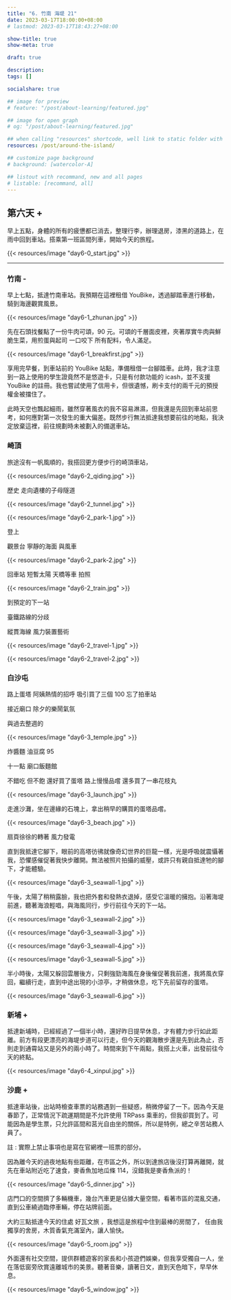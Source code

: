 ```yaml
---
title: "6. 竹南 海堤 21"
date: 2023-03-17T18:00:00+08:00
# lastmod: 2023-03-17T18:43:27+08:00

show-title: true
show-meta: true

draft: true

description:
tags: []

socialshare: true

## image for preview
# feature: "/post/about-learning/featured.jpg"

## image for open graph
# og: "/post/about-learning/featured.jpg"

## when calling "resources" shortcode, well link to static folder with this path 
resources: /post/around-the-island/

## customize page background
# background: [watercolor-A] 

## listout with recommand, new and all pages
# listable: [recommand, all]
---
```


<!-- &nbsp; -->

<!-- [text]({ ref "relpath" })。 -->

## 第六天 +

早上五點，身體的所有的疲憊都已消去，整理行李，辦理退房，漆黑的道路上，在雨中回到車站。搭乘第一班區間列車，開始今天的旅程。

<!--more-->

{{< resources/image "day6-0_start.jpg"  >}}

---
### 竹南 -

早上七點，抵達竹南車站。我預期在這裡租借 YouBike，透過腳踏車進行移動，騎到海邊觀賞風景。

<!-- 此時託運中心尚未營業，我先將物品放置於置物櫃中， 留一千再包包 -->

{{< resources/image "day6-1_zhunan.jpg"  >}}

<!-- 上鎖 忘了水壺 買飲料 冷泡茶 -->

先在石頭找餐點了一份牛肉可頌，90 元。可頌的千層面皮裡，夾著厚實牛肉與鮮脆生菜，用煎蛋與起司 
一口咬下
所有配料，令人滿足。

{{< resources/image "day6-1_breakfirst.jpg"  >}}

享用完早餐，到車站前的 YouBike 站點，準備租借一台腳踏車。此時，我才注意到一路上使用的學生證竟然不是悠遊卡，只是有付款功能的 icash，並不支援 YouBike 的註冊。我也嘗試使用了信用卡，但很遺憾，刷卡支付的兩千元的預授權金被擋住了。

此時天空也飄起細雨，雖然穿著風衣的我不容易淋濕，但我還是先回到車站前思考，如何應對第一次發生的重大偏差。既然步行無法抵達我想要前往的地點，我決定放棄這裡，前往規劃時未被劃入的備選車站。

### 崎頂 

旅途沒有一帆風順的，我搭回更方便步行的崎頂車站，

{{< resources/image "day6-2_qiding.jpg"  >}}

歷史
走向遺樓的子母隧道

{{< resources/image "day6-2_tunnel.jpg"  >}}

{{< resources/image "day6-2_park-1.jpg"  >}}

登上

觀景台 寧靜的海面 與風車

{{< resources/image "day6-2_park-2.jpg"  >}}

回車站 短暫太陽 天橋等車 拍照

{{< resources/image "day6-2_train.jpg"  >}}

到預定的下一站

臺鐵路線的分歧 

縱貫海線 風力裝置藝術

{{< resources/image "day6-2_travel-1.jpg"  >}}

{{< resources/image "day6-2_travel-2.jpg"  >}}

### 白沙屯

路上蛋塔 阿姨熱情的招呼 吸引買了三個 100 忘了拍車站

接近廟口 除夕的樂鬧氣氛

與過去整週的


{{< resources/image "day6-3_temple.jpg"  >}}

炸醬麵 油豆腐 95

十一點 廟口飯麵館

不錯吃 但不飽 還好買了蛋塔 路上慢慢品嚐
還多買了一串花枝丸

{{< resources/image "day6-3_launch.jpg"  >}}

走進沙灘，坐在邊緣的石塊上，拿出稍早的購買的蛋塔品嚐。

{{< resources/image "day6-3_beach.jpg"  >}}

扇頁徐徐的轉著 風力發電 

直到我抵達它腳下，眼前的高塔彷彿就像奇幻世界的巨龍一樣，光是呼吸就震懾著我，恐懼感催促著我快步離開。無法被照片拍攝的威壓，或許只有親自抵達牠的腳下，才能體驗。

{{< resources/image "day6-3_seawall-1.jpg"  >}}

午後，太陽了稍稍露臉，我也把外套和發熱衣退掉，感受它溫暖的擁抱。沿著海堤前進，聽著海浪輕唱，與海風同行，步行前往今天的下一站。

{{< resources/image "day6-3_seawall-2.jpg"  >}}

{{< resources/image "day6-3_seawall-3.jpg"  >}}

{{< resources/image "day6-3_seawall-4.jpg"  >}}

{{< resources/image "day6-3_seawall-5.jpg"  >}}

半小時後，太陽又躲回雲層後方，只剩強勁海風在身後催促著我前進，我將風衣穿回，繼續行走，直到中途出現的小涼亭，才稍做休息，吃下先前留存的蛋塔。

{{< resources/image "day6-3_seawall-6.jpg"  >}}

### 新埔 +

抵達新埔時，已經經過了一個半小時，還好昨日提早休息，才有體力步行如此距離。前方有段更漂亮的海堤步道可以行走，但今天的觀海散步還是先到此為止，否則走到通霄站又是另外的兩小時了。時間來到下午兩點，我搭上火車，出發前往今天的終點。

{{< resources/image "day6-4_xinpul.jpg"  >}}

### 沙鹿 +

抵達車站後，出站時檢查車票的站務遇到一些疑惑，稍微停留了一下。因為今天是春節了，正常情況下疏運期間是不允許使用 TRPass 乘車的，但我卻買到了。可能因為是學生票，只允許區間和莒光自由坐的關係，所以是特例，總之辛苦站務人員了。

註 : 實際上禁止事項也是寫在官網裡一班票的部分。

因為離今天的過夜地點有些距離，在市區之外，所以到達旅店後沒打算再離開，就先在車站附近吃了速食，麥香魚加地瓜條 114，沒錯我是麥香魚派的！

{{< resources/image "day6-5_dinner.jpg"  >}}

店門口的空間擠了多輛機車，幾台汽車更是佔據大量空間，看著市區的混亂交通，直到公車繞過臨停車輛，停在站牌前面。

大約三點抵達今天的住處 好瓦文旅 ，我想這是旅程中住到最棒的房間了， 任由我獨享的舍房，木質香氣充滿室內，讓人愉快。

{{< resources/image "day6-5_room.jpg"  >}}

外面還有社交空間，提供群體遊客的家長和小孩遊們娛樂，但我享受獨自一人，坐在落低窗旁欣賞遠離城市的美景。聽著音樂，讀著日文，直到天色暗下，早早休息。

{{< resources/image "day6-5_window.jpg"  >}}

